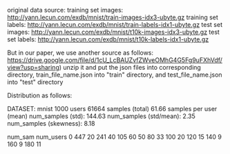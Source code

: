 original data source:
training set images: http://yann.lecun.com/exdb/mnist/train-images-idx3-ubyte.gz
training set labels: http://yann.lecun.com/exdb/mnist/train-labels-idx1-ubyte.gz
test set images:     http://yann.lecun.com/exdb/mnist/t10k-images-idx3-ubyte.gz
test set labels:     http://yann.lecun.com/exdb/mnist/t10k-labels-idx1-ubyte.gz

But in our paper, we use another source as follows:
https://drive.google.com/file/d/1cU_LcBAUZvfZWveOMhG4G5Fg9uFXhVdf/view?usp=sharing)
unzip it and put the json files into corresponding directory, train_file_name.json into "train" directory, and test_file_name.json into "test" directory

Distribution as follows:

DATASET: mnist
1000 users
61664 samples (total)
61.66 samples per user (mean)
num_samples (std): 144.63
num_samples (std/mean): 2.35
num_samples (skewness): 8.18

num_sam num_users
0        447
20       241
40       105
60       50
80       33
100      20
120      15
140      9
160      9
180      11

